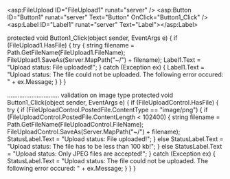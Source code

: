 <asp:FileUpload ID="FileUpload1" runat="server" />
        <asp:Button ID="Button1" runat="server" Text="Button" OnClick="Button1_Click"    />
        <asp:Label ID="Label1" runat="server" Text="Label"></asp:Label>

 protected void Button1_Click(object sender, EventArgs e)
    {
        if (FileUpload1.HasFile)
        {
            try
            {
                string filename = Path.GetFileName(FileUpload1.FileName);
                FileUpload1.SaveAs(Server.MapPath("~/") + filename);
                Label1.Text = "Upload status: File uploaded!";
            }
            catch (Exception ex)
            {
                Label1.Text = "Upload status: The file could not be uploaded. The following error occured: " + ex.Message;
            }
        }
    }

..............................
validation on image type
 protected void Button1_Click(object sender, EventArgs e)
    {
        if (FileUploadControl.HasFile)
        {
            try
            {
                if (FileUploadControl.PostedFile.ContentType == "image/png")
                {
                    if (FileUploadControl.PostedFile.ContentLength < 102400)
                    {
                        string filename = Path.GetFileName(FileUploadControl.FileName);
                        FileUploadControl.SaveAs(Server.MapPath("~/") + filename);
                        StatusLabel.Text = "Upload status: File uploaded!";
                    }
                    else
                        StatusLabel.Text = "Upload status: The file has to be less than 100 kb!";
                }
                else
                    StatusLabel.Text = "Upload status: Only JPEG files are accepted!";
            }
            catch (Exception ex)
            {
                StatusLabel.Text = "Upload status: The file could not be uploaded. The following error occured: " + ex.Message;
            }
        }
    }